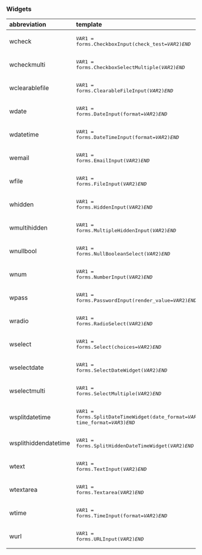 ### Widgets

|abbreviation|template|
|:--|:--|
|wcheck|<pre>$VAR1$ = forms.CheckboxInput(check_test=$VAR2$)$END$</pre>|
|wcheckmulti|<pre>$VAR1$ = forms.CheckboxSelectMultiple($VAR2$)$END$</pre>|
|wclearablefile|<pre>$VAR1$ = forms.ClearableFileInput($VAR2$)$END$</pre>|
|wdate|<pre>$VAR1$ = forms.DateInput(format=$VAR2$)$END$</pre>|
|wdatetime|<pre>$VAR1$ = forms.DateTimeInput(format=$VAR2$)$END$</pre>|
|wemail|<pre>$VAR1$ = forms.EmailInput($VAR2$)$END$</pre>|
|wfile|<pre>$VAR1$ = forms.FileInput($VAR2$)$END$</pre>|
|whidden|<pre>$VAR1$ = forms.HiddenInput($VAR2$)$END$</pre>|
|wmultihidden|<pre>$VAR1$ = forms.MultipleHiddenInput($VAR2$)$END$</pre>|
|wnullbool|<pre>$VAR1$ = forms.NullBooleanSelect($VAR2$)$END$</pre>|
|wnum|<pre>$VAR1$ = forms.NumberInput($VAR2$)$END$</pre>|
|wpass|<pre>$VAR1$ = forms.PasswordInput(render_value=$VAR2$)$END$</pre>|
|wradio|<pre>$VAR1$ = forms.RadioSelect($VAR2$)$END$</pre>|
|wselect|<pre>$VAR1$ = forms.Select(choices=$VAR2$)$END$</pre>|
|wselectdate|<pre>$VAR1$ = forms.SelectDateWidget($VAR2$)$END$</pre>|
|wselectmulti|<pre>$VAR1$ = forms.SelectMultiple($VAR2$)$END$</pre>|
|wsplitdatetime|<pre>$VAR1$ = forms.SplitDateTimeWidget(date_format=$VAR2$, time_format=$VAR3$)$END$</pre>|
|wsplithiddendatetime|<pre>$VAR1$ = forms.SplitHiddenDateTimeWidget($VAR2$)$END$</pre>|
|wtext|<pre>$VAR1$ = forms.TextInput($VAR2$)$END$</pre>|
|wtextarea|<pre>$VAR1$ = forms.Textarea($VAR2$)$END$</pre>|
|wtime|<pre>$VAR1$ = forms.TimeInput(format=$VAR2$)$END$</pre>|
|wurl|<pre>$VAR1$ = forms.URLInput($VAR2$)$END$</pre>|
